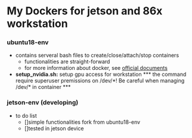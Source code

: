 # My Dockers for jetson and 86x workstation

### ubuntu18-env 
  - contains serveral bash files to create/close/attach/stop containers
    - functionalities are straight-forward
    - for more information about docker, see [official documents](https://docs.docker.com/)
  - **setup_nvidia.sh:** setup gpu access for workstation
*** the command require superuser premissions on /dev/\*! Be careful when managing /dev/\* in container ***

### jetson-env (developing)
  - to do list
    - []simple functionalities fork from ubuntu18-env
    - []tested in jetson device
